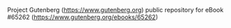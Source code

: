 Project Gutenberg (https://www.gutenberg.org) public repository for
eBook #65262 (https://www.gutenberg.org/ebooks/65262)
